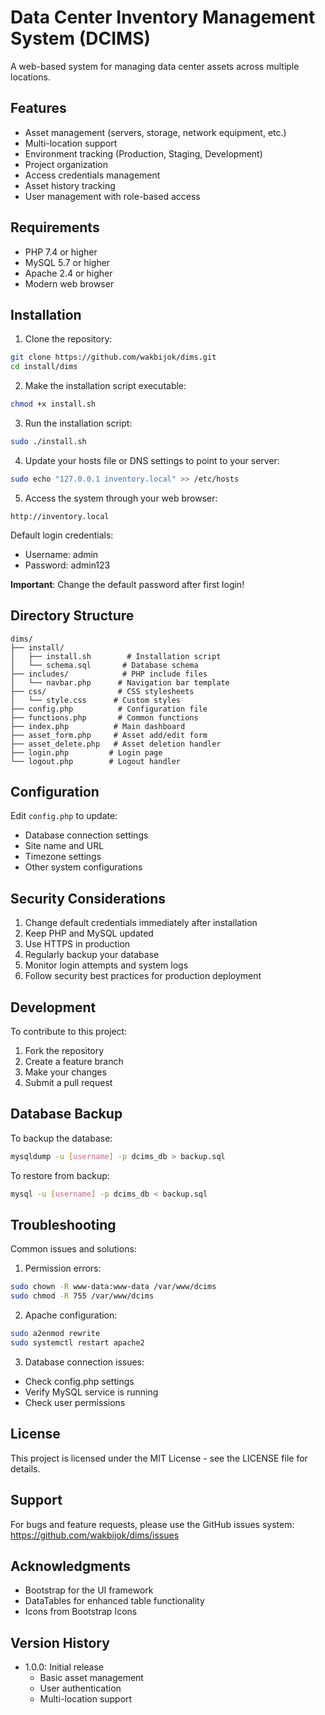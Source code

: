 # Data Center Inventory Management System (DCIMS)

A web-based system for managing data center assets across multiple locations.

## Features

- Asset management (servers, storage, network equipment, etc.)
- Multi-location support
- Environment tracking (Production, Staging, Development)
- Project organization
- Access credentials management
- Asset history tracking
- User management with role-based access

## Requirements

- PHP 7.4 or higher
- MySQL 5.7 or higher
- Apache 2.4 or higher
- Modern web browser

## Installation

1. Clone the repository:
```bash
git clone https://github.com/wakbijok/dims.git
cd install/dims
```

2. Make the installation script executable:
```bash
chmod +x install.sh
```

3. Run the installation script:
```bash
sudo ./install.sh
```

4. Update your hosts file or DNS settings to point to your server:
```bash
sudo echo "127.0.0.1 inventory.local" >> /etc/hosts
```

5. Access the system through your web browser:
```
http://inventory.local
```

Default login credentials:
- Username: admin
- Password: admin123

**Important**: Change the default password after first login!

## Directory Structure

```
dims/
├── install/
│   ├── install.sh        # Installation script
│   └── schema.sql       # Database schema
├── includes/            # PHP include files
│   └── navbar.php      # Navigation bar template
├── css/                # CSS stylesheets
│   └── style.css      # Custom styles
├── config.php          # Configuration file
├── functions.php       # Common functions
├── index.php          # Main dashboard
├── asset_form.php     # Asset add/edit form
├── asset_delete.php   # Asset deletion handler
├── login.php         # Login page
└── logout.php        # Logout handler
```

## Configuration

Edit `config.php` to update:
- Database connection settings
- Site name and URL
- Timezone settings
- Other system configurations

## Security Considerations

1. Change default credentials immediately after installation
2. Keep PHP and MySQL updated
3. Use HTTPS in production
4. Regularly backup your database
5. Monitor login attempts and system logs
6. Follow security best practices for production deployment

## Development

To contribute to this project:

1. Fork the repository
2. Create a feature branch
3. Make your changes
4. Submit a pull request

## Database Backup

To backup the database:
```bash
mysqldump -u [username] -p dcims_db > backup.sql
```

To restore from backup:
```bash
mysql -u [username] -p dcims_db < backup.sql
```

## Troubleshooting

Common issues and solutions:

1. Permission errors:
```bash
sudo chown -R www-data:www-data /var/www/dcims
sudo chmod -R 755 /var/www/dcims
```

2. Apache configuration:
```bash
sudo a2enmod rewrite
sudo systemctl restart apache2
```

3. Database connection issues:
- Check config.php settings
- Verify MySQL service is running
- Check user permissions

## License

This project is licensed under the MIT License - see the LICENSE file for details.

## Support

For bugs and feature requests, please use the GitHub issues system:
https://github.com/wakbijok/dims/issues

## Acknowledgments

- Bootstrap for the UI framework
- DataTables for enhanced table functionality
- Icons from Bootstrap Icons

## Version History

- 1.0.0: Initial release
  - Basic asset management
  - User authentication
  - Multi-location support